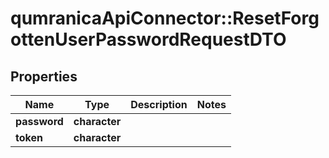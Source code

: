 # qumranicaApiConnector::ResetForgottenUserPasswordRequestDTO

## Properties
Name | Type | Description | Notes
------------ | ------------- | ------------- | -------------
**password** | **character** |  | 
**token** | **character** |  | 


